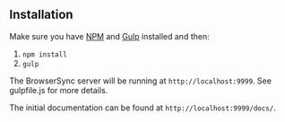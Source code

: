 ## Installation
Make sure you have [NPM](http://blog.npmjs.org/post/85484771375/how-to-install-npm) and [Gulp](https://github.com/gulpjs/gulp/blob/master/docs/getting-started.md) installed and then:

1. `npm install`
2. `gulp`

The BrowserSync server will be running at `http://localhost:9999`. See gulpfile.js for more details.

The initial documentation can be found at `http://localhost:9999/docs/`.
